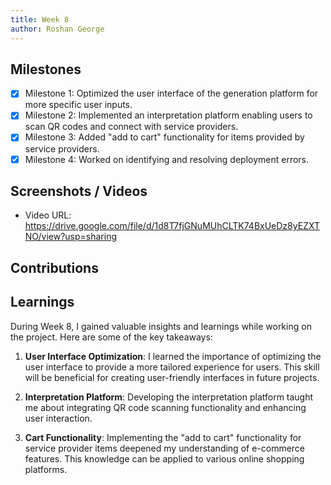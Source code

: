 ```yaml
---
title: Week 8
author: Roshan George
---
```


## Milestones
- [x] Milestone 1: Optimized the user interface of the generation platform for more specific user inputs.
- [x] Milestone 2: Implemented an interpretation platform enabling users to scan QR codes and connect with service providers.
- [x] Milestone 3: Added "add to cart" functionality for items provided by service providers.
- [x] Milestone 4: Worked on identifying and resolving deployment errors.

## Screenshots / Videos
- Video URL: https://drive.google.com/file/d/1d8T7fjGNuMUhCLTK74BxUeDz8yEZXTNO/view?usp=sharing

## Contributions

## Learnings

During Week 8, I gained valuable insights and learnings while working on the project. Here are some of the key takeaways:

1. **User Interface Optimization**:
   I learned the importance of optimizing the user interface to provide a more tailored experience for users. This skill will be beneficial for creating user-friendly interfaces in future projects.

2. **Interpretation Platform**:
   Developing the interpretation platform taught me about integrating QR code scanning functionality and enhancing user interaction.

3. **Cart Functionality**:
   Implementing the "add to cart" functionality for service provider items deepened my understanding of e-commerce features. This knowledge can be applied to various online shopping platforms.
